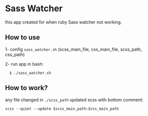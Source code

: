 # Sass Watcher
this app created for when ruby Sass watcher not working.

## How to use

1- config `sass_watcher.sh` (scss_main_file, css_main_file, scss_path, css_path)

2- run app in bash:

```
  $ ./sass_watcher.sh
```

## How to work?

any file changed in `./scss_path` updated scss with bottom comment:

```
scss --quiet --update $scss_main_path:$css_main_path
```
